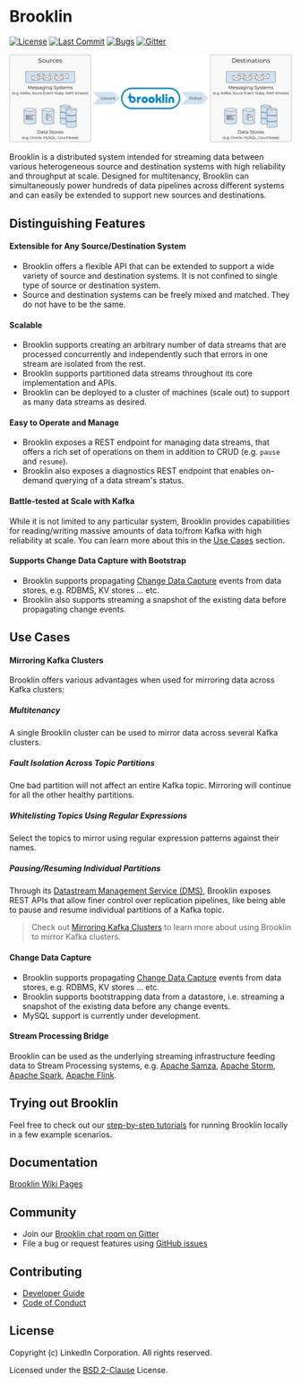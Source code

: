 # Brooklin
[![License](https://img.shields.io/github/license/linkedin/brooklin.svg?style=popout)](https://github.com/linkedin/brooklin/blob/master/LICENSE)
[![Last Commit](https://img.shields.io/github/last-commit/linkedin/brooklin.svg?style=popout)](https://github.com/linkedin/brooklin/commits/master)
[![Bugs](https://img.shields.io/github/issues/linkedin/brooklin/bug.svg?color=orange?style=popout)](https://github.com/linkedin/brooklin/labels/bug)
[![Gitter](https://img.shields.io/gitter/room/linkedin/kafka.svg?style=popout)](https://gitter.im/linkedin/brooklin)

![Brooklin Overview](images/brooklin-overview.svg)

Brooklin is a distributed system intended for streaming data between various heterogeneous source and destination systems with high reliability and throughput at scale. Designed for multitenancy, Brooklin can simultaneously power hundreds of data pipelines across different systems and can easily be extended to support new sources and destinations.

## Distinguishing Features

#### Extensible for Any Source/Destination System
- Brooklin offers a flexible API that can be extended to support a wide variety of source and destination systems. It is not confined to single type of source or destination system.
- Source and destination systems can be freely mixed and matched. They do not have to be the same.

#### Scalable
- Brooklin supports creating an arbitrary number of data streams that are processed concurrently and independently such that errors in one stream are isolated from the rest.
- Brooklin supports partitioned data streams throughout its core implementation and APIs.
- Brooklin can be deployed to a cluster of machines (scale out) to support as many data streams as desired.

#### Easy to Operate and Manage
- Brooklin exposes a REST endpoint for managing data streams, that offers a rich set of operations on them in addition to CRUD (e.g. `pause` and `resume`).
- Brooklin also exposes a diagnostics REST endpoint that enables on-demand querying of a data stream's status.

#### Battle-tested at Scale with Kafka
While it is not limited to any particular system, Brooklin provides capabilities for reading/writing massive amounts of data to/from Kafka with high reliability at scale. You can learn more about this in the [Use Cases](#use-cases) section.

#### Supports Change Data Capture with Bootstrap
- Brooklin supports propagating [Change Data Capture](https://en.wikipedia.org/wiki/Change_data_capture) events from data stores, e.g. RDBMS, KV stores ... etc. 
- Brooklin also supports streaming a snapshot of the existing data before propagating change events.

## Use Cases

#### Mirroring Kafka Clusters
Brooklin offers various advantages when used for mirroring data across Kafka clusters:

##### Multitenancy
A single Brooklin cluster can be used to mirror data across several Kafka clusters.

##### Fault Isolation Across Topic Partitions
One bad partition will not affect an entire Kafka topic. Mirroring will continue for all the other healthy partitions.

##### Whitelisting Topics Using Regular Expressions
Select the topics to mirror using regular expression patterns against their names.

##### Pausing/Resuming Individual Partitions
Through its [Datastream Management Service (DMS)](https://github.com/linkedin/brooklin/wiki/Brooklin-Architecture#rest-endpoints), Brooklin exposes REST APIs that allow finer control over replication pipelines, like being able to pause and resume individual partitions of a Kafka topic.

> Check out [Mirroring Kafka Clusters](https://github.com/linkedin/brooklin/wiki/mirroring-kafka-clusters) to learn more about using Brooklin to mirror Kafka clusters.

#### Change Data Capture
- Brooklin supports propagating [Change Data Capture](https://en.wikipedia.org/wiki/Change_data_capture) events from data stores, e.g. RDBMS, KV stores ... etc. 
- Brooklin supports bootstrapping data from a datastore, i.e. streaming a snapshot of the existing data before any change events.
- MySQL support is currently under development.

#### Stream Processing Bridge
Brooklin can be used as the underlying streaming infrastructure feeding data to Stream Processing systems, e.g. [Apache Samza](http://samza.apache.org/), [Apache Storm](https://storm.apache.org/), [Apache Spark](https://spark.apache.org/), [Apache Flink](https://flink.apache.org/).


## Trying out Brooklin
Feel free to check out our [step-by-step tutorials](https://github.com/linkedin/brooklin/wiki/test-driving-brooklin) for running Brooklin locally in a few example scenarios.

## Documentation
[Brooklin Wiki Pages](https://github.com/linkedin/Brooklin/wiki)

## Community
- Join our [Brooklin chat room on Gitter](https://gitter.im/linkedin/brooklin)
- File a bug or request features using [GitHub issues](https://github.com/linkedin/Brooklin/issues)

## Contributing
- [Developer Guide](https://github.com/linkedin/Brooklin/wiki/Developer-Guide)
- [Code of Conduct](https://github.com/linkedin/brooklin/blob/master/CODE_OF_CONDUCT.md)

## License
Copyright (c) LinkedIn Corporation. All rights reserved.

Licensed under the [BSD 2-Clause](https://github.com/linkedin/brooklin/blob/master/LICENSE) License.
